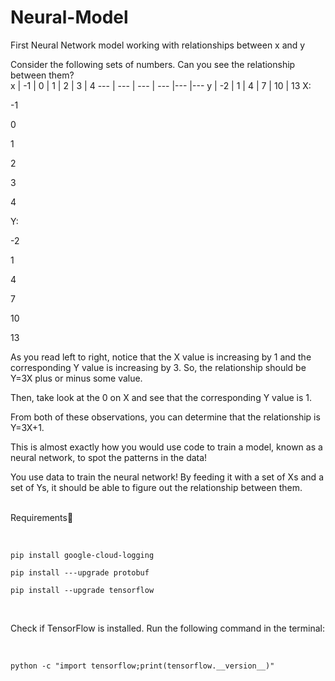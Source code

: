 # Neural-Model
First Neural Network model working with relationships between x and y<br>

Consider the following sets of numbers. Can you see the relationship between them?<br>
x | -1 | 0 | 1 | 2 | 3 | 4 
--- | --- | --- | --- |--- |---
y | -2 | 1 | 4 | 7 | 10 | 13 
X:

-1

0

1

2

3

4

Y:

-2

1

4

7

10

13

As you read left to right, notice that the X value is increasing by 1 and the corresponding Y value is increasing by 3. So, the relationship should be Y=3X plus or minus some value.

Then, take look at the 0 on X and see that the corresponding Y value is 1.

From both of these observations, you can determine that the relationship is Y=3X+1.

This is almost exactly how you would use code to train a model, known as a neural network, to spot the patterns in the data!

You use data to train the neural network! By feeding it with a set of Xs and a set of Ys, it should be able to figure out the relationship between them.<br><br>

<p>Requirements📐</p><br>

```console
pip install google-cloud-logging
```
```console
pip install ---upgrade protobuf
```
```console
pip install --upgrade tensorflow
```

<br>
<p>Check if TensorFlow is installed. Run the following command in the terminal:</p><br>

```console
python -c "import tensorflow;print(tensorflow.__version__)"
```


